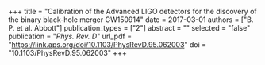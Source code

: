 +++
title = "Calibration of the Advanced LIGO detectors for the discovery of the binary black-hole merger GW150914"
date = 2017-03-01
authors = ["B. P. et al. Abbott"]
publication_types = ["2"]
abstract = ""
selected = "false"
publication = "*Phys. Rev. D*"
url_pdf = "https://link.aps.org/doi/10.1103/PhysRevD.95.062003"
doi = "10.1103/PhysRevD.95.062003"
+++

